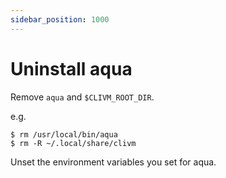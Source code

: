 ```yaml
---
sidebar_position: 1000
---
```


# Uninstall aqua

Remove `aqua` and `$CLIVM_ROOT_DIR`.

e.g.

```console
$ rm /usr/local/bin/aqua
$ rm -R ~/.local/share/clivm
```

Unset the environment variables you set for aqua.
